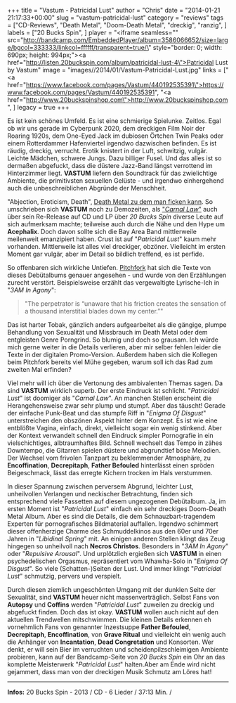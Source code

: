 +++
title = "Vastum - Patricidal Lust"
author = "Chris"
date = "2014-01-21 21:17:33+00:00"
slug = "vastum-patricidal-lust"
category = "reviews"
tags = ["CD-Reviews", "Death Metal", "Doom-Death Metal", "dreckig", "ranzig", ]
labels = ["20 Bucks Spin", ]
player = "<iframe seamless=\"\" src=\"http://bandcamp.com/EmbeddedPlayer/album=3586066652/size=large/bgcol=333333/linkcol=ffffff/transparent=true/\" style=\"border: 0; width: 690px; height: 994px;\"><a href=\"http://listen.20buckspin.com/album/patricidal-lust-4\">Patricidal Lust by Vastum</a></iframe>"
image = "images//2014/01/Vastum-Patricidal-Lust.jpg"
links = ["<a href=\"https://www.facebook.com/pages/Vastum/440192535391\">https://www.facebook.com/pages/Vastum/440192535391</a>", "<a href=\"http://www.20buckspinshop.com\">http://www.20buckspinshop.com</a>", ]
legacy = true
+++

Es ist kein schönes Umfeld. Es ist eine schmierige Spielunke. Zeitlos. Egal ob wir uns gerade im Cyberpunk 2020, dem dreckigen Film Noir der Roaring 1920s, dem One-Eyed Jack im dubiosen Örtchen Twin Peaks oder einem Rotterdammer Hafenviertel irgendwo dazwischen befinden. Es ist räudig, dreckig, verrucht. Erotik knistert in der Luft, schwitzig, vulgär. Leichte Mädchen, schwere Jungs. Dazu billiger Fusel. Und das alles ist so dermaßen abgefuckt, dass die düstere Jazz-Band längst verrottend im Hinterzimmer liegt. **VASTUM** liefern den Soundtrack für das zwielichtige Ambiente, die primitivsten sexuellen Gelüste - und irgendwo einhergehend auch die unbeschreiblichen Abgründe der Menschheit.

"Abjection, Eroticism, Death", <a href="http://necroslaughter.de/2012/01/vastum-death-metal-zu-dem-man-ficken-kann/" title="Vastum – Death Metal zu dem man ficken kann">Death Metal zu dem man ficken kann</a>. So umschrieben sich **VASTUM** noch zu Demozeiten, als <a href="http://necroslaughter.de/2011/09/vastum-carnal-law/" title="Vastum – Carnal Law">"_Carnal Law_"</a> auch über sein Re-Release auf CD und LP über _20 Bucks Spin_ diverse Leute auf sich aufmerksam machte; teilweise auch durch die Nähe und den Hype um **Acephalix**. Doch davon sollte sich die Bay Area Band mittlerweile meilenweit emanzipiert haben. Crust ist auf "_Patricidal Lust_" kaum mehr vorhanden. Mittlerweile ist alles viel dreckiger, obzöner. Vielleicht im ersten Moment gar vulgär, aber im Detail so bildlich treffend, es ist perfide.

So offenbaren sich wirkliche Untiefen. <a href="http://pitchfork.com/reviews/albums/18765-vastum-patricidal-lust/">Pitchfork</a> hat sich die Texte von dieses Debütalbums genauer angesehen - und wurde von den Erzählungen zurecht verstört. Beispielsweise erzählt das vergewaltigte Lyrische-Ich in "_3AM In Agony_":

<blockquote>"The perpetrator is “unaware that his friction creates the sensation of a thousand interstitial blades down my center.”"</blockquote>

Das ist harter Tobak, gänzlich anders aufgearbeitet als die gängige, plumpe Behandlung von Sexualität und Missbrauch im Death Metal oder dem entgleisten Genre Porngrind. So blumig und doch so grausam. Ich würde mich gerne weiter in die Details verlieren, aber mir selber fehlen leider die Texte in der digitalen Promo-Version. Außerdem haben sich die Kollegen beim Pitchfork bereits viel Mühe gegeben, warum soll ich das Rad zum zweiten Mal erfinden?

Viel mehr will ich über die Vertonung des ambivalenten Themas sagen. Da sind **VASTUM** wirklich superb. Der erste Eindruck ist schlicht. "_Patricidal Lust_" ist doomiger als "_Carnal Law_". An manchen Stellen erscheint die Herangehensweise zwar sehr plump und stumpf. Aber das täuscht! Gerade der einfache Punk-Beat und das stumpfe Riff in "_Enigma Of Disgust_" unterstreichen den obszönen Aspekt hinter dem Konzept. Es ist wie eine entblößte Vagina, einfach, direkt, vielleicht sogar ein wenig stinkend. Aber der Kontext verwandelt schnell den Eindruck simpler Pornografie in ein vielschichtiges, albtraumhaftes Bild. Schnell wechselt das Tempo in zähes Downtempo, die Gitarren spielen düstere und abgrundtief böse Melodien. Der Wechsel vom frivolen Tanzpart zu beklemmender Atmosphäre, zu **Encoffination**, **Decrepitaph**, **Father Befouled** hinterlässt einen spröden Beigeschmack, lässt das erregte Kichern trocken im Hals verstummen.

In dieser Spannung zwischen perversem Abgrund, leichter Lust, unheilvollen Verlangen und neckischer Betrachtung, finden sich entsprechend viele Fassetten auf diesem ungezogenen Debütalbum. Ja, im ersten Moment ist "_Patricidal Lust_" einfach ein sehr dreckiges Doom-Death Metal Album. Aber es sind die Details, die dem Schnauzbart-tragendem Experten für pornografisches Bildmaterial auffallen. Irgendwo schimmert dieser offenherzige Charme des Schmuddelkinos aus den 60er und 70er Jahren in "_Libidinal Spring_" mit. An einigen anderen Stellen klingt das Zeug hingegen so unheilvoll nach **Necros Christos**. Besonders in "_3AM In Agony_" oder "_Repulsive Arousal_". Und urplötzlich ergießen sich **VASTUM** in einen psychedelischen Orgasmus, repräsentiert vom Whawha-Solo in "_Enigma Of Disgust_". So viele (Schatten-)Seiten der Lust. Und immer klingt "_Patricidal Lust_" schmutzig, pervers und verspielt.

Durch diesen ziemlich ungeschönten Umgang mit der dunklen Seite der Sexualität, sind **VASTUM** heuer nicht massenverträglich. Selbst Fans von **Autopsy** und **Coffins** werden "_Patricidal Lust_" zuweilen zu dreckig und abgefuckt finden. Doch das ist okay. **VASTUM** wollen auch nicht auf den aktuellen Trendwellen mitschwimmen. Die kleinen Details erkennen eh vornehmlich Fans von genannter Inzestsuppe **Father Befouled**, **Decrepitaph**, **Encoffination**, von **Grave Ritual** und vielleicht ein wenig auch die Anhänger von **Incantation**, **Dead Congretation** und Konsorten. Wer denkt, er will sein Bier im verruchten und scheidenpilzschleimigen Ambiente probieren, kann auf der Bandcamp-Seite von _20 Bucks Spin_ ein Ohr an das komplette Meisterwerk "_Patricidal Lust_" halten.Aber am Ende wird nicht gejammert, dass man von der dreckigen Musik Schmutz am Löres hat!





---
**Infos:**
20 Bucks Spin - 2013 / 
CD - 6 Lieder / 37:13 Min. / 
